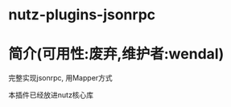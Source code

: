 nutz-plugins-jsonrpc
==================================

简介(可用性:废弃,维护者:wendal)
==================================

完整实现jsonrpc, 用Mapper方式

本插件已经放进nutz核心库